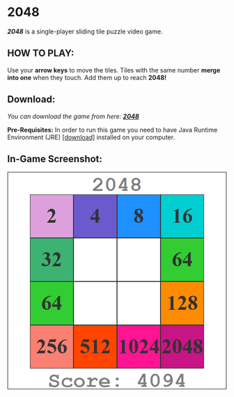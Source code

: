 # 2048
***2048*** is a single-player sliding tile puzzle video game.

## HOW TO PLAY:
Use your  **arrow keys** to move the tiles. Tiles with the same number **merge into one** when they touch. Add them up to reach **2048!**

## Download:
*You can download the game from here: [**2048**](https://github.com/AMB-19/Game2048/raw/master/target/2048.jar)*

**Pre-Requisites:** In order to run this game you need to have Java Runtime Environment (JRE) [[download]](https://www.java.com/download/ie_manual.jsp) installed on your computer.

## In-Game Screenshot:
![Gameshot](https://github.com/AMB-19/Game2048/blob/master/GameShot.png)
